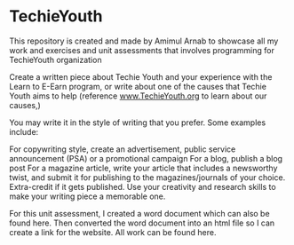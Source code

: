 # TechieYouth
This repository is created and made by Amimul Arnab to showcase all my work and exercises and unit assessments that involves programming for TechieYouth organization

Create a written piece about Techie Youth and your experience with the Learn to E-Earn program, or write about one of the causes that Techie Youth aims to help (reference www.TechieYouth.org to learn about our causes,)

You may write it in the style of writing that you prefer. Some examples include:

For copywriting style, create an advertisement, public service announcement (PSA) or a promotional campaign
For a blog, publish a blog post
For a magazine article, write your article that includes a newsworthy twist, and submit it for publishing to the magazines/journals of your choice. Extra-credit if it gets published.
Use your creativity and research skills to make your writing piece a memorable one.

For this unit assessment, I created a word document which can also be found here. Then converted the word document into an html file so I can create a link for the website. 
All work can be found here.
